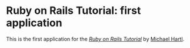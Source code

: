 # Ruby on Rails Tutorial: first application

This is the first application for the
[*Ruby on Rails Tutorial*](http://railstutorial.org)
by [Michael Hartl](http://michaelhartl.org).
